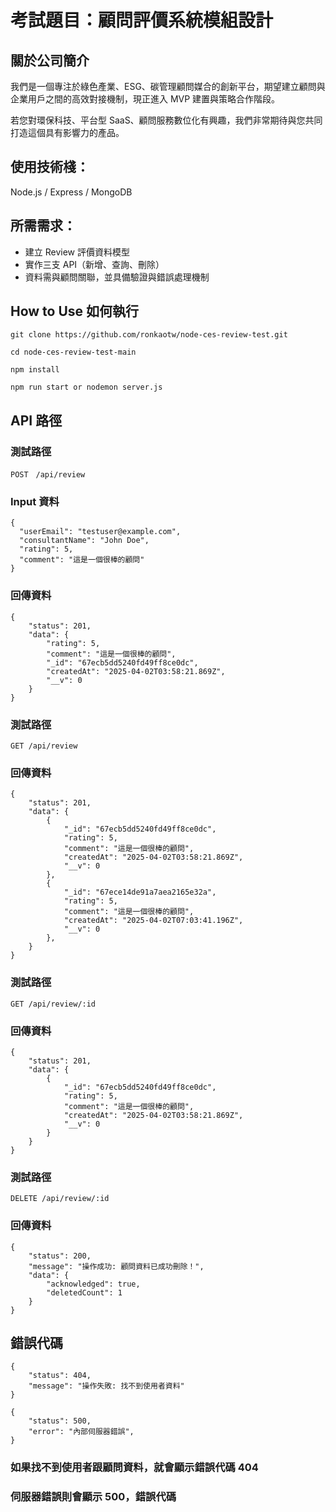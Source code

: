 # 考試題目：顧問評價系統模組設計

## 關於公司簡介

我們是一個專注於綠色產業、ESG、碳管理顧問媒合的創新平台，期望建立顧問與企業用戶之間的高效對接機制，現正進入 MVP 建置與策略合作階段。

若您對環保科技、平台型 SaaS、顧問服務數位化有興趣，我們非常期待與您共同打造這個具有影響力的產品。

## 使用技術棧：

Node.js / Express / MongoDB

## 所需需求：

- 建立 Review 評價資料模型
- 實作三支 API（新增、查詢、刪除）
- 資料需與顧問關聯，並具備驗證與錯誤處理機制

## How to Use 如何執行

```
git clone https://github.com/ronkaotw/node-ces-review-test.git
```

```
cd node-ces-review-test-main
```

```
npm install
```

```
npm run start or nodemon server.js
```

## API 路徑

### 測試路徑

```
POST　/api/review
```

### Input 資料

```
{
  "userEmail": "testuser@example.com",
  "consultantName": "John Doe",
  "rating": 5,
  "comment": "這是一個很棒的顧問"
}
```

### 回傳資料

```
{
    "status": 201,
    "data": {
        "rating": 5,
        "comment": "這是一個很棒的顧問",
        "_id": "67ecb5dd5240fd49ff8ce0dc",
        "createdAt": "2025-04-02T03:58:21.869Z",
        "__v": 0
    }
}
```

### 測試路徑

```
GET /api/review
```

### 回傳資料

```
{
    "status": 201,
    "data": {
        {
            "_id": "67ecb5dd5240fd49ff8ce0dc",
            "rating": 5,
            "comment": "這是一個很棒的顧問",
            "createdAt": "2025-04-02T03:58:21.869Z",
            "__v": 0
        },
        {
            "_id": "67ece14de91a7aea2165e32a",
            "rating": 5,
            "comment": "這是一個很棒的顧問",
            "createdAt": "2025-04-02T07:03:41.196Z",
            "__v": 0
        },
    }
}
```

### 測試路徑

```
GET /api/review/:id
```

### 回傳資料

```
{
    "status": 201,
    "data": {
        {
            "_id": "67ecb5dd5240fd49ff8ce0dc",
            "rating": 5,
            "comment": "這是一個很棒的顧問",
            "createdAt": "2025-04-02T03:58:21.869Z",
            "__v": 0
        }
    }
}
```

### 測試路徑

```
DELETE /api/review/:id
```

### 回傳資料

```
{
    "status": 200,
    "message": "操作成功: 顧問資料已成功刪除！",
    "data": {
        "acknowledged": true,
        "deletedCount": 1
    }
}
```

## 錯誤代碼

```
{
    "status": 404,
    "message": "操作失敗: 找不到使用者資料"
}
```

```
{
    "status": 500,
    "error": "內部伺服器錯誤",
}
```

### 如果找不到使用者跟顧問資料，就會顯示錯誤代碼 404

### 伺服器錯誤則會顯示 500，錯誤代碼
